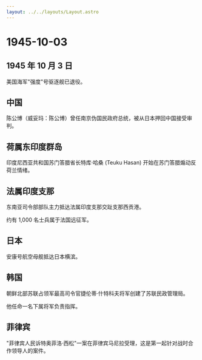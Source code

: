 ```yaml
---
layout: ../../layouts/Layout.astro
---
```


# 1945-10-03

## 1945 年 10 月 3 日

美国海军"强度"号驱逐舰已退役。

## 中国

陈公博（威妥玛：陈公博）曾任南京伪国民政府总统，被从日本押回中国接受审判。

## 荷属东印度群岛

印度尼西亚共和国苏门答腊省长特库·哈桑 (Teuku Hasan)
开始在苏门答腊煽动反荷兰情绪。

## 法属印度支那

东南亚司令部部队主力抵达法属印度支那交趾支那西贡港。

约有 1,000 名士兵属于法国远征军。

## 日本

安康号航空母舰抵达日本横滨。

## 韩国

朝鲜北部苏联占领军最高司令官捷伦蒂·什特科夫将军创建了苏联民政管理局。

他任命一名下属将军负责指挥。

## 菲律宾

"菲律宾人民诉特奥菲洛·西松"一案在菲律宾马尼拉受理，这是第一起针对战时合作领导人的案件。